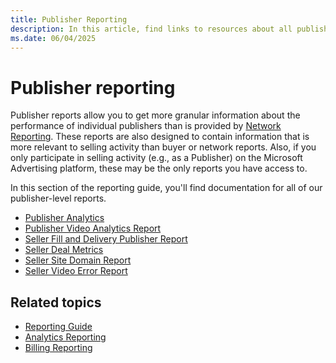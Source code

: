 ```yaml
---
title: Publisher Reporting
description: In this article, find links to resources about all publisher-level reports.
ms.date: 06/04/2025
---
```


# Publisher reporting

Publisher reports allow you to get more granular information about the performance of individual publishers than is provided by [Network Reporting](network-reporting.md). These reports are also designed to contain information that is more relevant to selling activity than buyer or network reports. Also, if you only participate in selling activity (e.g., as a Publisher) on the Microsoft Advertising platform, these may be the only reports you have access to.

In this section of the reporting guide, you'll find documentation for all of our publisher-level reports.

- [Publisher Analytics](publisher-analytics.md)
- [Publisher Video Analytics Report](publisher-video-analytics-report.md)
- [Seller Fill and Delivery Publisher Report](seller-fill-and-delivery-publisher-report.md)
- [Seller Deal Metrics](seller-deal-metrics.md)
- [Seller Site Domain Report](seller-site-domain-report.md)
- [Seller Video Error Report](seller-video-error-report.md)

## Related topics

- [Reporting Guide](reporting-guide.md)
- [Analytics Reporting](analytics-reporting.md)
- [Billing Reporting](billing-reporting.md)
